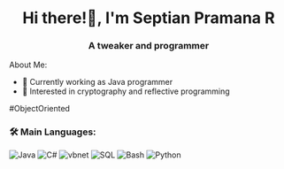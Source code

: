 <h1 align="center">Hi there!👋, I'm Septian Pramana R</h1>
<h3 align="center">A tweaker and programmer</h3>


About Me:

- 🔭 Currently working as Java programmer
- 🤔 Interested in cryptography and reflective programming

#ObjectOriented

### 🛠 Main Languages:
![Java](https://img.shields.io/badge/-Java-05122A?style=flat&logo=oracle&logoColor=FF0000)
![C#](https://img.shields.io/badge/-C%23-800080?style=flat&logo=Csharp&logoColor=FFFFFF)
![vbnet](https://img.shields.io/badge/-VB.net-87ceeb?style=flat&logo=visualbasic&logoColor=000000)
![SQL](https://img.shields.io/badge/-SQL-FF8C00?style=flat)
![Bash](https://img.shields.io/badge/%2F%3E_bash-blue)
![Python](https://img.shields.io/badge/Python-ffc30b?logo=python)
